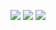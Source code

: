 <p align="center">
  <img src="https://github-readme-stats.vercel.app/api?username=offici5l" />
    <img src="https://github-readme-stats.vercel.app/api/top-langs?username=offici5l" />
  <img src="https://github-readme-streak-stats.herokuapp.com/?user=offici5l" />
</p>